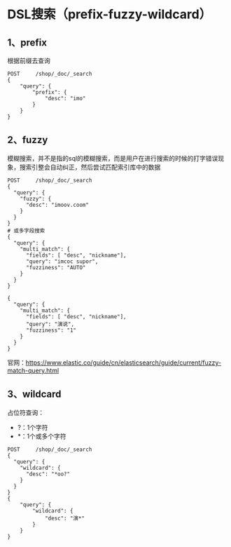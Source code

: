 # DSL搜索（prefix-fuzzy-wildcard）

## 1、prefix

根据前缀去查询

```
POST     /shop/_doc/_search
{
    "query": {
        "prefix": {
            "desc": "imo"
        }
    }
}
```

## 2、fuzzy

模糊搜索，并不是指的sql的模糊搜索，而是用户在进行搜索的时候的打字错误现象，搜索引整会自动纠正，然后尝试匹配索引库中的数据

```
POST     /shop/_doc/_search
{
  "query": {
    "fuzzy": {
      "desc": "imoov.coom"
    }
  }
}
# 或多字段搜索
{
  "query": {
    "multi_match": {
      "fields": [ "desc", "nickname"],
      "query": "imcoc supor",
      "fuzziness": "AUTO"
    }
  }
}

{
  "query": {
    "multi_match": {
      "fields": [ "desc", "nickname"],
      "query": "演说",
      "fuzziness": "1"
    }
  }
}
```

官网：https://www.elastic.co/guide/cn/elasticsearch/guide/current/fuzzy-match-query.html

## 3、wildcard

占位符查询：

- ?：1个字符
- *：1个或多个字符

```
POST     /shop/_doc/_search
{
  "query": {
    "wildcard": {
      "desc": "*oo?"
    }
  }
}
{
	"query": {
    	"wildcard": {
    		"desc": "演*"
    	}
	}
}
```

